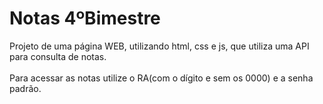 # Notas 4ºBimestre
Projeto de uma página WEB, utilizando html, css e js, que utiliza uma API para consulta de notas.\
\
Para acessar as notas utilize o RA(com o dígito e sem os 0000) e a senha padrão.
